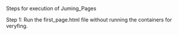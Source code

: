 Steps for execution of Juming_Pages

Step 1:
    Run the first_page.html file without running the containers for veryfing.